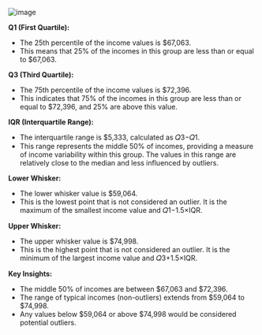 ![image](https://github.com/user-attachments/assets/d5346b81-46dc-4793-a50c-0ab6834c0f6d)

**Q1 (First Quartile):**

* The 25th percentile of the income values is $67,063.
* This means that 25% of the incomes in this group are less than or equal to $67,063.

**Q3 (Third Quartile):**

* The 75th percentile of the income values is $72,396.
* This indicates that 75% of the incomes in this group are less than or equal to $72,396, and 25% are above this value.

**IQR (Interquartile Range):**

* The interquartile range is $5,333, calculated as  𝑄3−𝑄1.
* This range represents the middle 50% of incomes, providing a measure of income variability within this group. The values in this range are relatively close to the median and less influenced by outliers.

**Lower Whisker:**

* The lower whisker value is $59,064.
* This is the lowest point that is not considered an outlier. It is the maximum of the smallest income value and 𝑄1−1.5×IQR.

**Upper Whisker:**

* The upper whisker value is $74,998.
* This is the highest point that is not considered an outlier. It is the minimum of the largest income value and 𝑄3+1.5×IQR.

**Key Insights:**

* The middle 50% of incomes are between $67,063 and $72,396.
* The range of typical incomes (non-outliers) extends from $59,064 to $74,998.
* Any values below $59,064 or above $74,998 would be considered potential outliers.

